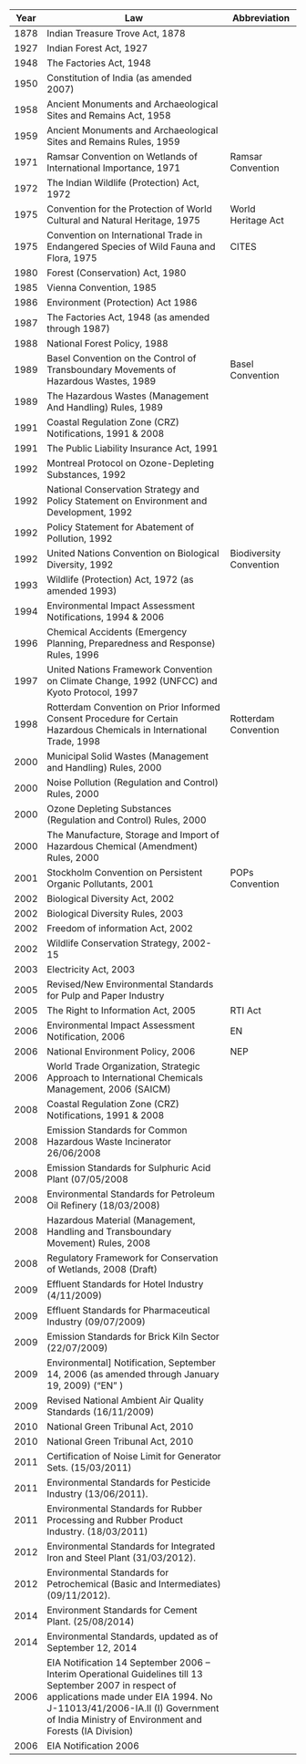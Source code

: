 |	Year	|	Law	|	Abbreviation	|
|	---	|	---	|	---	|
|	1878	|	Indian Treasure Trove Act, 1878	|		|
|	1927	|	Indian Forest Act, 1927	|		|
|	1948	|	The Factories Act, 1948	|		|
|	1950	|	Constitution of India (as amended 2007)	|		|
|	1958	|	Ancient Monuments and Archaeological Sites and Remains Act, 1958	|		|
|	1959	|	Ancient Monuments and Archaeological Sites and Remains Rules, 1959	|		|
|	1971	|	Ramsar Convention on Wetlands of International Importance, 1971	|	Ramsar Convention	|
|	1972	|	The Indian Wildlife (Protection) Act, 1972	|		|
|	1975	|	Convention for the Protection of World Cultural and Natural Heritage, 1975	|	World Heritage Act	|
|	1975	|	Convention on International Trade in Endangered Species of Wild Fauna and Flora, 1975	|	CITES	|
|	1980	|	Forest (Conservation) Act, 1980	|		|
|	1985	|	Vienna Convention, 1985 	|		|
|	1986	|	Environment (Protection) Act 1986 	|		|
|	1987	|	The Factories Act, 1948  (as amended through 1987)	|		|
|	1988	|	National Forest Policy, 1988	|		|
|	1989	|	Basel Convention on the Control of Transboundary Movements of Hazardous Wastes, 1989	|	Basel Convention	|
|	1989	|	The Hazardous Wastes (Management And Handling) Rules, 1989	|		|
|	1991	|	Coastal Regulation Zone (CRZ) Notifications, 1991 & 2008	|		|
|	1991	|	The Public Liability Insurance Act, 1991	|		|
|	1992	|	Montreal Protocol on Ozone-Depleting Substances, 1992 	|		|
|	1992	|	National Conservation Strategy and Policy Statement on Environment and Development, 1992	|		|
|	1992	|	Policy Statement for Abatement of Pollution, 1992	|		|
|	1992	|	United Nations Convention on Biological Diversity, 1992	|	Biodiversity Convention	|
|	1993	|	Wildlife (Protection) Act, 1972 (as amended 1993)	|		|
|	1994	|	Environmental Impact Assessment Notifications, 1994 & 2006	|		|
|	1996	|	Chemical Accidents (Emergency Planning, Preparedness and Response) Rules, 1996	|		|
|	1997	|	United Nations Framework Convention on Climate Change, 1992  (UNFCC) and  Kyoto Protocol, 1997	|		|
|	1998	|	Rotterdam Convention on Prior Informed Consent Procedure for Certain Hazardous Chemicals in International Trade, 1998	|	Rotterdam Convention	|
|	2000	|	Municipal Solid Wastes (Management and Handling) Rules, 2000	|		|
|	2000	|	Noise Pollution (Regulation and Control) Rules, 2000	|		|
|	2000	|	Ozone Depleting Substances (Regulation and Control) Rules, 2000	|		|
|	2000	|	The Manufacture, Storage and Import of Hazardous Chemical (Amendment) Rules, 2000	|		|
|	2001	|	Stockholm Convention on Persistent Organic Pollutants, 2001	|	POPs Convention	|
|	2002	|	Biological Diversity Act, 2002	|		|
|	2002	|	Biological Diversity Rules, 2003	|		|
|	2002	|	Freedom of information Act, 2002	|		|
|	2002	|	Wildlife Conservation Strategy, 2002-15	|		|
|	2003	|	Electricity Act, 2003	|		|
|	2005	|	Revised/New Environmental Standards for Pulp and Paper Industry	|		|
|	2005	|	The Right to Information Act, 2005	|	RTI Act	|
|	2006	|	Environmental Impact Assessment Notification, 2006	|	EN	|
|	2006	|	National Environment Policy, 2006	|	NEP	|
|	2006	|	World Trade Organization, Strategic Approach to International Chemicals Management, 2006 (SAICM)	|		|
|	2008	|	Coastal Regulation Zone (CRZ) Notifications, 1991 & 2008	|		|
|	2008	|	Emission Standards for Common Hazardous Waste Incinerator 26/06/2008	|		|
|	2008	|	Emission Standards for Sulphuric Acid Plant (07/05/2008	|		|
|	2008	|	Environmental Standards for Petroleum Oil Refinery (18/03/2008)	|		|
|	2008	|	Hazardous Material (Management, Handling and Transboundary Movement) Rules, 2008	|		|
|	2008	|	Regulatory Framework for Conservation of Wetlands, 2008 (Draft)	|		|
|	2009	|	Effluent Standards for Hotel Industry (4/11/2009)	|		|
|	2009	|	Effluent Standards for Pharmaceutical Industry (09/07/2009)	|		|
|	2009	|	Emission Standards for Brick Kiln Sector (22/07/2009)	|		|
|	2009	|	Environmental] Notification, September 14, 2006 (as amended through January 19, 2009)  (“EN” )	|		|
|	2009	|	Revised National Ambient Air Quality Standards (16/11/2009)	|		|
|	2010	|	National Green Tribunal Act, 2010	|		|
|	2010	|	National Green Tribunal Act, 2010 |		|
|	2011	|	Certification of Noise Limit for Generator Sets. (15/03/2011)	|		|
|	2011	|	Environmental Standards for Pesticide Industry (13/06/2011).	|		|
|	2011	|	Environmental Standards for Rubber Processing and Rubber Product Industry. (18/03/2011)	|		|
|	2012	|	Environmental Standards for Integrated Iron and Steel Plant (31/03/2012).	|		|
|	2012	|	Environmental Standards for Petrochemical (Basic and Intermediates) (09/11/2012).	|		|
|	2014	|	Environment Standards for Cement Plant. (25/08/2014)	|		|
|	2014	|	Environmental Standards, updated as of September 12, 2014	|		|
|	2006	|	EIA Notification 14 September 2006 – Interim Operational Guidelines till 13 September 2007 in respect of applications made under EIA 1994. No J-11013/41/2006-IA.II (I) Government of India Ministry of Environment and Forests (IA Division)	|		|
|	2006	|	EIA Notification 2006	|		|
